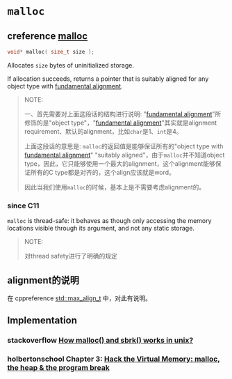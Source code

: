 # `malloc`



## creference [malloc](https://en.cppreference.com/w/c/memory/malloc)



```C++
void* malloc( size_t size );
```

Allocates `size` bytes of uninitialized storage.

If allocation succeeds, returns a pointer that is suitably aligned for any object type with [fundamental alignment](https://en.cppreference.com/w/c/language/object#Alignment).

> NOTE: 
>
> 一、首先需要对上面这段话的结构进行说明:  "[fundamental alignment](https://en.cppreference.com/w/c/language/object#Alignment)"所修饰的是"object type"，"[fundamental alignment](https://en.cppreference.com/w/c/language/object#Alignment)"其实就是alignment requirement、默认的alignment，比如`char`是1、`int`是4。
>
> 上面这段话的意思是: `malloc`的返回值是能够保证所有的"object type with [fundamental alignment](https://en.cppreference.com/w/c/language/object#Alignment)" "suitably aligned"，由于`malloc`并不知道object type，因此，它只能够使用一个最大的alignment，这个alignment能够保证所有的C type都是对齐的，这个align应该就是word。
>
> 因此当我们使用`malloc`的时候，基本上是不需要考虑alignment的。

### since C11

`malloc` is thread-safe: it behaves as though only accessing the memory locations visible through its argument, and not any static storage.

> NOTE: 
>
> 对thread safety进行了明确的规定



## alignment的说明

在 cppreference [std::max_align_t](https://en.cppreference.com/w/cpp/types/max_align_t) 中，对此有说明。

## Implementation

### stackoverflow [How malloc() and sbrk() works in unix?](https://stackoverflow.com/questions/19676688/how-malloc-and-sbrk-works-in-unix)



### holbertonschool Chapter 3: [Hack the Virtual Memory: malloc, the heap & the program break](https://blog.holbertonschool.com/hack-the-virtual-memory-malloc-the-heap-the-program-break/)